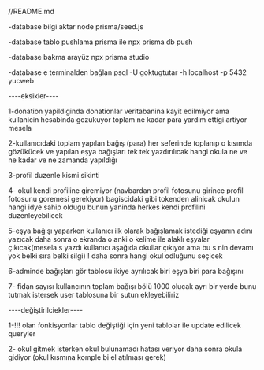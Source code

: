//README.md

-database bilgi aktar 
node prisma/seed.js


-database tablo pushlama prisma ile
npx prisma db push

-database bakma arayüz
npx prisma studio

-database e terminalden bağlan
psql -U goktugtutar -h localhost -p 5432 yucweb



----eksikler----

1-donation yapildiginda donationlar veritabanina kayit edilmiyor ama kullanicin hesabinda gozukuyor toplam ne kadar para yardim ettigi artiyor mesela

2-kullanıcıdaki toplam yapılan bağış (para) her seferinde toplanıp o kısımda gözükücek ve yapılan eşya bağışları tek tek yazdırılıcak hangi okula ne ve ne kadar ve ne zamanda yapıldığı

3-profil duzenle kismi sikinti

4- okul kendi profiline giremiyor (navbardan profil fotosunu girince profil fotosunu goremesi gerekiyor) bagiscidaki gibi tokenden alinicak okulun hangi idye sahip oldugu bunun yaninda herkes kendi profilini duzenleyebilicek

5-eşya bağışı yaparken kullanıcı ilk olarak bağışlamak istediği eşyanın adını yazıcak daha sonra o ekranda o anki o kelime ile alaklı eşyalar çıkıcak(mesela s yazdı kullanıcı aşağıda okullar çıkıyor ama bu s nin devamı yok belki sıra belki silgi) ! daha sonra hangi okul odluğunu seçicek

6-adminde bağışları gör tablosu ikiye ayrılıcak biri eşya biri para bağışını 

7- fidan sayısı kullancının toplam bağışı bölü 1000 olucak ayrı bir yerde bunu tutmak istersek user tablosuna bir sutun ekleyebiliriz

----değiştirilciekler----

1-!!! olan fonkisyonlar tablo değiştiği için yeni tablolar ile update edilicek queryler

2- okul gitmek isterken okul bulunamadı hatası veriyor daha sonra okula gidiyor (okul kısmına komple bi el atılması gerek)